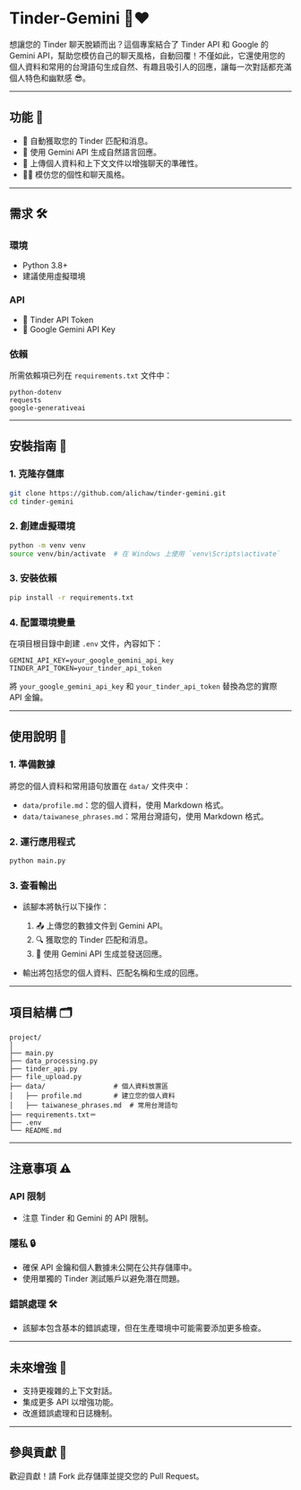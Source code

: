 # Tinder-Gemini 🚀❤️

想讓您的 Tinder 聊天脫穎而出？這個專案結合了 Tinder API 和 Google 的 Gemini API，幫助您模仿自己的聊天風格，自動回覆！不僅如此，它還使用您的個人資料和常用的台灣語句生成自然、有趣且吸引人的回應，讓每一次對話都充滿個人特色和幽默感 😎。

---

## **功能** 🎯

- 💬 自動獲取您的 Tinder 匹配和消息。
- 🤖 使用 Gemini API 生成自然語言回應。
- 📂 上傳個人資料和上下文文件以增強聊天的準確性。
- 🧑‍💻 模仿您的個性和聊天風格。

---

## **需求** 🛠️

### **環境**

- Python 3.8+
- 建議使用虛擬環境

### **API**

- 🔑 Tinder API Token
- 🔑 Google Gemini API Key

### **依賴**

所需依賴項已列在 `requirements.txt` 文件中：

```plaintext
python-dotenv
requests
google-generativeai
```

---

## **安裝指南** 📝

### **1. 克隆存儲庫**

```bash
git clone https://github.com/alichaw/tinder-gemini.git
cd tinder-gemini
```

### **2. 創建虛擬環境**

```bash
python -m venv venv
source venv/bin/activate  # 在 Windows 上使用 `venv\Scripts\activate`
```

### **3. 安裝依賴**

```bash
pip install -r requirements.txt
```

### **4. 配置環境變量**

在項目根目錄中創建 `.env` 文件，內容如下：

```plaintext
GEMINI_API_KEY=your_google_gemini_api_key
TINDER_API_TOKEN=your_tinder_api_token
```

將 `your_google_gemini_api_key` 和 `your_tinder_api_token` 替換為您的實際 API 金鑰。

---

## **使用說明** 📖

### **1. 準備數據**

將您的個人資料和常用語句放置在 `data/` 文件夾中：

- `data/profile.md`：您的個人資料，使用 Markdown 格式。
- `data/taiwanese_phrases.md`：常用台灣語句，使用 Markdown 格式。

### **2. 運行應用程式**

```bash
python main.py
```

### **3. 查看輸出**

- 該腳本將執行以下操作：
  1. 📤 上傳您的數據文件到 Gemini API。
  2. 🔍 獲取您的 Tinder 匹配和消息。
  3. 🤝 使用 Gemini API 生成並發送回應。

- 輸出將包括您的個人資料、匹配名稱和生成的回應。

---

## **項目結構** 🗂️

```plaintext
project/
│
├── main.py
├── data_processing.py
├── tinder_api.py
├── file_upload.py
├── data/                 # 個人資料放置區
│   ├── profile.md        # 建立您的個人資料
│   ├── taiwanese_phrases.md  # 常用台灣語句
├── requirements.txt＝
├── .env
└── README.md
```

---

## **注意事項** ⚠️

### **API 限制**

- 注意 Tinder 和 Gemini 的 API 限制。

### **隱私** 🔒

- 確保 API 金鑰和個人數據未公開在公共存儲庫中。
- 使用單獨的 Tinder 測試賬戶以避免潛在問題。

### **錯誤處理** 🛠️

- 該腳本包含基本的錯誤處理，但在生產環境中可能需要添加更多檢查。

---

## **未來增強** 🚀

- 支持更複雜的上下文對話。
- 集成更多 API 以增強功能。
- 改進錯誤處理和日誌機制。

---

## **參與貢獻** 🤝

歡迎貢獻！請 Fork 此存儲庫並提交您的 Pull Request。
